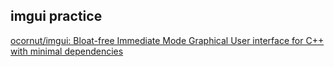 ## imgui practice

[ocornut/imgui: Bloat-free Immediate Mode Graphical User interface for C++ with minimal dependencies](https://github.com/ocornut/imgui)
